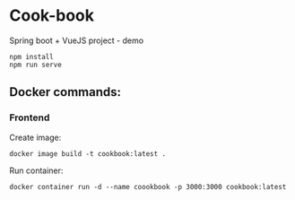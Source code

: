 # Cook-book
Spring boot + VueJS project - demo

    npm install
	npm run serve

## Docker commands:

### Frontend

Create image:

	docker image build -t cookbook:latest .

Run container:

	docker container run -d --name coookbook -p 3000:3000 cookbook:latest
